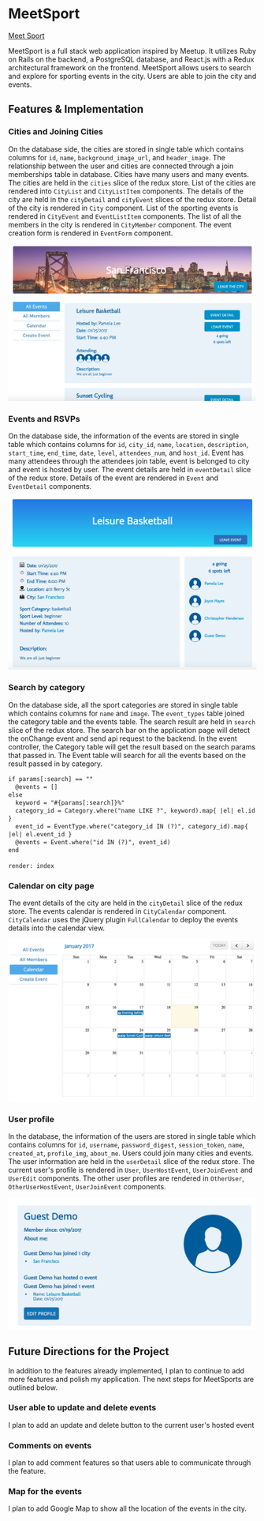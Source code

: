 # MeetSport

[Meet Sport](http://meetsport.herokuapp.com)

MeetSport is a full stack web application inspired by Meetup. It utilizes Ruby on Rails on the backend, a PostgreSQL database, and React.js with a Redux architectural framework on the frontend. MeetSport allows users to search and explore for sporting events in the city. Users are able to join the city and events.

## Features & Implementation
### Cities and Joining Cities
On the database side, the cities are stored in single table which contains columns for  `id`, `name`, `background_image_url`, and `header_image`. The relationship between the user and cities are connected through a join memberships table in database. Cities have many users and many events. The cities are held in the `cities` slice of the redux store. List of the cities are rendered into `CityList` and `CityListItem` components. The details of the city are held in the `cityDetail` and `cityEvent` slices of the redux store. Detail of the city is rendered in `City` component. List of the sporting events is rendered in `CityEvent` and `EventListItem` components. The list of all the members in the city is rendered in `CityMember` component. The event creation form is rendered in `EventForm` component.

![image of city home page](wireframes/city_home_page.png)

### Events and RSVPs
On the database side, the information of the events are stored in single table which contains columns for `id`, `city_id`, `name`, `location`, `description`, `start_time`, `end_time`, `date`, `level`, `attendees_num`, and `host_id`. Event has many attendees through the attendees join table, event is belonged to city and event is hosted by user. The event details are held in `eventDetail` slice of the redux store. Details of the event are rendered in `Event` and `EventDetail` components.

![image of event detail](wireframes/event_detail.png)

### Search by category
On the database side, all the sport categories are stored in single table which contains columns for `name` and `image`. The `event_types` table joined the category table and the events table. The search result are held in `search` slice of the redux store. The search bar on the application page will detect the onChange event and send api request to the backend. In the event controller, the Category table will get the result based on the search params that passed in. The Event table will search for all the events based on the result passed in by category.

```
if params[:search] == ""
  @events = []
else
  keyword = "#{params[:search]}%"
  category_id = Category.where("name LIKE ?", keyword).map{ |el| el.id }
  event_id = EventType.where("category_id IN (?)", category_id).map{ |el| el.event_id }
  @events = Event.where("id IN (?)", event_id)
end

render: index
```

### Calendar on city page
The event details of the city are held in the `cityDetail` slice of the redux store. The events calendar is rendered in `CityCalendar` component. `CityCalendar` uses the jQuery plugin `FullCalendar` to deploy the events details into the calendar view.

![image of city calendar](wireframes/calendar.png)

### User profile
In the database, the information of the users are stored in single table which contains columns for `id`, `username`, `password_digest`, `session_token`, `name`, `created_at`, `profile_img`, `about_me`. Users could join many cities and events. The user information are held in the `userDetail` slice of the redux store. The current user's profile is rendered in `User`, `UserHostEvent`, `UserJoinEvent` and `UserEdit` components. The other user profiles are rendered in `OtherUser`, `OtherUserHostEvent`, `UserJoinEvent` components.

![image of currentuser's profile](wireframes/currentuser_profile.png)

## Future Directions for the Project
In addition to the features already implemented, I plan to continue to add more features and polish my application. The next steps for MeetSports are outlined below.

### User able to update and delete events
I plan to add an update and delete button to the current user's hosted event

### Comments on events
I plan to add comment features so that users able to communicate through the feature.

### Map for the events
I plan to add Google Map to show all the location of the events in the city.
